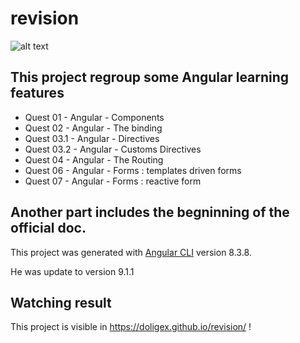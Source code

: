 # revision
![alt text](https://zupimages.net/up/20/18/wt1h.png "Angular Logo")

## This project regroup some Angular learning features 


  - Quest 01 - Angular - Components
  - Quest 02 - Angular - The binding
  - Quest 03.1 - Angular - Directives
  - Quest 03.2 - Angular - Customs Directives
  - Quest 04 - Angular - The Routing
  - Quest 06 - Angular - Forms : templates driven forms
  - Quest 07 - Angular - Forms : reactive form

## Another part includes the begninning of the official doc.

This project was generated with [Angular CLI](https://github.com/angular/angular-cli) version 8.3.8.

He was update to version 9.1.1

## Watching result

This project is visible in https://doligex.github.io/revision/ !
